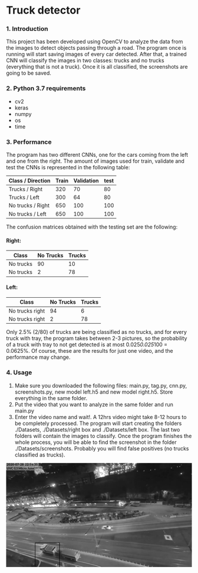 # Truck detector

### 1. Introduction
This project has been developed using OpenCV to analyze the data from
the images to detect objects passing through a road. The program once is
running will start saving images of every car detected. After that, a trained
CNN will classify the images in two classes: trucks and no trucks (everything
that is not a truck). Once it is all classified, the screenshots are going to be
saved.
### 2. Python 3.7 requirements
* cv2
* keras
* numpy
* os
* time
### 3. Performance
The program has two different CNNs, one for the cars coming from the
left and one from the right. The amount of images used for train, validate
and test the CNNs is represented in the following table:

Class / Direction | Train | Validation | test
----------------- | ----- | ---------- | -----
Trucks / Right | 320 | 70 | 80
Trucks / Left | 300 | 64 | 80
No trucks / Right | 650 | 100 | 100
No trucks / Left | 650 | 100 | 100


The confusion matrices obtained with the testing set are the following:

#### Right:
Class | No Trucks | Trucks
----- | --------- | ------
No trucks | 90 | 10
No trucks | 2 | 78

#### Left:
Class | No Trucks | Trucks
----- | --------- | ------
No trucks right | 94 | 6
No trucks right | 2 | 78

Only 2.5% (2/80) of trucks are being classified as no trucks, and for every
truck with tray, the program takes between 2-3 pictures, so the probability of
a truck with tray to not get detected is at most 0.025*0.025*100 = 0.0625%.
Of course, these are the results for just one video, and the performance may
change.


### 4. Usage

1. Make sure you downloaded the following files: main.py, tag.py, cnn.py,
screenshots.py, new model left.h5 and new model right.h5. Store everything in the same folder.
2. Put the video that you want to analyze in the same folder and run
main.py
3. Enter the video name and wait!. A 12hrs video might take 8-12 hours
to be completely processed. The program will start creating the folders ./Datasets, ./Datasets/right box and ./Datasets/left box. The last
two folders will contain the images to classify. Once the program finishes the whole process, you will be able to find the screenshot in the
folder ./Datasets/screenshots. Probably you will find false positives
(no trucks classified as trucks).

![image info](./readme_images/truck.png)
